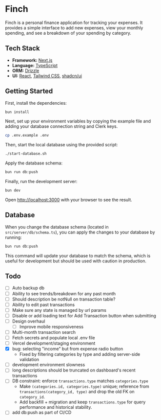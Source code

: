 # Finch

Finch is a personal finance application for tracking your expenses. It provides a simple interface to add new expenses, view your monthly spending, and see a breakdown of your spending by category.

## Tech Stack

- **Framework:** [Next.js](https://nextjs.org/)
- **Language:** [TypeScript](https://www.typescriptlang.org/)
- **ORM:** [Drizzle](https://orm.drizzle.team/)
- **UI:** [React](https://react.dev/), [Tailwind CSS](https://tailwindcss.com/), [shadcn/ui](https://ui.shadcn.com/)

## Getting Started

First, install the dependencies:

```bash
bun install
```

Next, set up your environment variables by copying the example file and adding your database connection string and Clerk keys.

```bash
cp .env.example .env
```

Then, start the local database using the provided script:

```bash
./start-database.sh
```

Apply the database schema:

```bash
bun run db:push
```

Finally, run the development server:

```bash
bun dev
```

Open [http://localhost:3000](http://localhost:3000) with your browser to see the result.

## Database

When you change the database schema (located in `src/server/db/schema.ts`), you can apply the changes to your database by running:

```bash
bun run db:push
```

This command will update your database to match the schema, which is useful for development but should be used with caution in production.

## Todo

- [ ] Auto backup db
- [ ] Ability to see trends/breakdown for any past month
- [ ] Should description be notNull on transaction table?
- [ ] Ability to edit past transactions
- [ ] Make sure any state is managed by url params
- [ ] Disable or add loading text for Add Transaction button when submitting
- [ ] Design overhaul
  - [ ] Improve mobile responsiveness
- [ ] Multi-month transaction search
- [ ] Fetch secrets and populate local .env file
- [ ] Vercel development/staging environment
- [x] bug: selecting "income" but from expense radio button
  - Fixed by filtering categories by type and adding server-side validation
- [ ] development environment slowness
- [ ] long descriptions should be truncated on dashboard's recent transactions
- [ ] DB constraint: enforce `transactions.type` matches `categories.type`
  - Make `(categories.id, categories.type)` unique; reference from `transactions(category_id, type)` and drop the old FK on `category_id`.
  - Add backfill + migration and keep `transactions.type` for query performance and historical stability.
- [ ] add db:push as part of CI/CD
